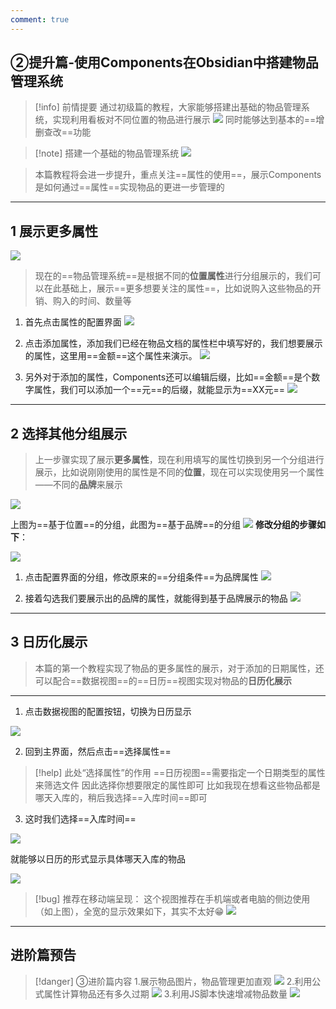```yaml
---
comment: true
---
```

## ②提升篇-使用Components在Obsidian中搭建物品管理系统

> [!info] 前情提要
通过初级篇的教程，大家能够搭建出基础的物品管理系统，实现利用看板对不同位置的物品进行展示
![](https://obsidian-1324919814.cos.ap-chengdu.myqcloud.com/%E5%B0%81%E9%9D%A21.png)
同时能够达到基本的==增删查改==功能

> [!note] 搭建一个基础的物品管理系统
![](https://obsidian-1324919814.cos.ap-chengdu.myqcloud.com/%E9%80%9A%E8%BF%87%E4%BD%8D%E7%BD%AE%E6%9D%A5%E5%B1%95%E7%A4%BA.png)


>本篇教程将会进一步提升，重点关注==属性的使用==，展示Components是如何通过==属性==实现物品的更进一步管理的

---

## 1 展示更多属性

![](https://obsidian-1324919814.cos.ap-chengdu.myqcloud.com/20240908090613.png)
> 现在的==物品管理系统==是根据不同的**位置属性**进行分组展示的，我们可以在此基础上，展示==更多想要关注的属性==，比如说购入这些物品的开销、购入的时间、数量等

1. 首先点击属性的配置界面
![](https://obsidian-1324919814.cos.ap-chengdu.myqcloud.com/20240911161828.png)


2. 点击添加属性，添加我们已经在物品文档的属性栏中填写好的，我们想要展示的属性，这里用==金额==这个属性来演示。
![](https://obsidian-1324919814.cos.ap-chengdu.myqcloud.com/20240911161909.png)

3. 另外对于添加的属性，Components还可以编辑后缀，比如==金额==是个数字属性，我们可以添加一个==元==的后缀，就能显示为==XX元==
![](https://obsidian-1324919814.cos.ap-chengdu.myqcloud.com/20240911162222.png)

---


## 2 选择其他分组展示

>上一步骤实现了展示**更多属性**，现在利用填写的属性切换到另一个分组进行展示，比如说刚刚使用的属性是不同的**位置**，现在可以实现使用另一个属性——不同的**品牌**来展示

![](https://obsidian-1324919814.cos.ap-chengdu.myqcloud.com/20240917225207.png)

上图为==基于位置==的分组，此图为==基于品牌==的分组
![](https://obsidian-1324919814.cos.ap-chengdu.myqcloud.com/20240917225358.png)
**修改分组的步骤如下**：

![](https://obsidian-1324919814.cos.ap-chengdu.myqcloud.com/%E7%82%B9%E5%87%BB%E5%88%86%E7%BB%84.png)


1. 点击配置界面的分组，修改原来的==分组条件==为品牌属性
![](https://obsidian-1324919814.cos.ap-chengdu.myqcloud.com/20240917225938.png)

2. 接着勾选我们要展示出的品牌的属性，就能得到基于品牌展示的物品
![](https://obsidian-1324919814.cos.ap-chengdu.myqcloud.com/20240917225358.png)

---

## 3 日历化展示

>本篇的第一个教程实现了物品的更多属性的展示，对于添加的日期属性，还可以配合==数据视图==的==日历==视图实现对物品的**日历化展示**


---

1. 点击数据视图的配置按钮，切换为日历显示

![](https://obsidian-1324919814.cos.ap-chengdu.myqcloud.com/20240917223426.png)

2. 回到主界面，然后点击==选择属性==

> [!help] 此处“选择属性”的作用
> ==日历视图==需要指定一个日期类型的属性来筛选文件
> 因此选择你想要限定的属性即可
> 比如我现在想看这些物品都是哪天入库的，稍后我选择==入库时间==即可






3. 这时我们选择==入库时间==



![](https://obsidian-1324919814.cos.ap-chengdu.myqcloud.com/20240917223933.png)


就能够以日历的形式显示具体哪天入库的物品



![](https://obsidian-1324919814.cos.ap-chengdu.myqcloud.com/%E6%97%A5%E5%8E%86%E5%8C%96%E5%B1%95%E7%A4%BA.gif)


> [!bug] 推荐在移动端呈现：
> 这个视图推荐在手机端或者电脑的侧边使用（如上图），全宽的显示效果如下，其实不太好😁
![](https://obsidian-1324919814.cos.ap-chengdu.myqcloud.com/20240917224354.png)

---
## 进阶篇预告




> [!danger] ③进阶篇内容
> 1.展示物品图片，物品管理更加直观
> ![](https://obsidian-1324919814.cos.ap-chengdu.myqcloud.com/%E5%AE%8C%E6%95%B4%E7%89%88.png)
> 2.利用公式属性计算物品还有多久过期
> ![](https://obsidian-1324919814.cos.ap-chengdu.myqcloud.com/20240918093248.png)
> 3.利用JS脚本快速增减物品数量
> ![](https://obsidian-1324919814.cos.ap-chengdu.myqcloud.com/%E5%A2%9E%E5%8A%A0%E5%87%8F%E5%B0%91%E6%B5%8B%E8%AF%95.gif)






